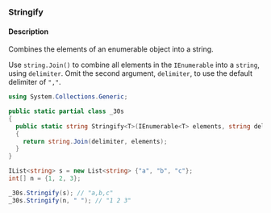 ### Stringify

#### Description
Combines the elements of an enumerable object into a string.

Use `string.Join()` to combine all elements in the `IEnumerable` into a `string`, using `delimiter`.
Omit the second argument, `delimiter`, to use the default delimiter of `","`.

```csharp
using System.Collections.Generic;

public static partial class _30s 
{
  public static string Stringify<T>(IEnumerable<T> elements, string delimiter = ",") 
  {
    return string.Join(delimiter, elements);
  }
}
```

```csharp
IList<string> s = new List<string> {"a", "b", "c"};
int[] n = {1, 2, 3};

_30s.Stringify(s); // "a,b,c"
_30s.Stringify(n, " "); // "1 2 3"
```
